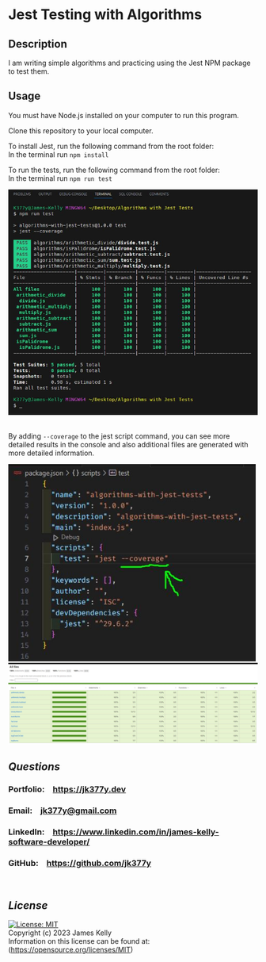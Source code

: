 # Jest Testing with Algorithms

## Description
I am writing simple algorithms and practicing using the Jest NPM package to test them.

## Usage
You must have Node.js installed on your computer to run this program.<br>

Clone this repository to your local computer.<br>

To install Jest, run the following command from the root folder:<br>
In the terminal run `npm install`<br>

To run the tests, run the following command from the root folder:<br>
In the terminal run `npm run test`<br>

<img src="./images/screenshot.JPG" alt="console screenshot" width=800/>
<br>
<br>

By adding `--coverage` to the jest script command, you can see more detailed results in the console and also additional files are generated with more detailed information.<br>

<img src="./images/screenshot3.JPG" alt="coverage script screenshot" width=500/>
<br>

<img src="./images/screenshot2.JPG" alt="coverage html browser screenshot" width=800/>
<br>

## *Questions*
<h3>Portfolio:&emsp;<a href="https://jk377y.dev" target="_blank">https://jk377y.dev</a></h3>
<h3>Email:&emsp;<a href="mailto:jk377y@gmail.com" target="_blank">jk377y@gmail.com</a></h3>
<h3>LinkedIn:&emsp;<a href="https://www.linkedin.com/in/james-kelly-software-developer/" target="_blank">https://www.linkedin.com/in/james-kelly-software-developer/</a></h3>
<h3>GitHub:&emsp;<a href="https://github.com/jk377y" target="_blank">https://github.com/jk377y</a></h3>
<br>

## *License*
[![License: MIT](https://img.shields.io/badge/License-MIT-blue.svg)](https://opensource.org/licenses/MIT)
<br>Copyright (c) 2023 James Kelly
<br>Information on this license can be found at: (https://opensource.org/licenses/MIT)
